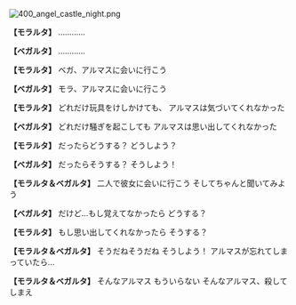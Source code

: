 
![400_angel_castle_night.png](../images/backgrounds/400_angel_castle_night.png)

**【モラルタ】**
…………

**【ベガルタ】**
…………

**【モラルタ】**
ベガ、アルマスに会いに行こう

**【ベガルタ】**
モラ、アルマスに会いに行こう

**【モラルタ】**
どれだけ玩具をけしかけても、
アルマスは気づいてくれなかった

**【ベガルタ】**
どれだけ騒ぎを起こしても
アルマスは思い出してくれなかった

**【モラルタ】**
だったらどうする？
どうしよう？

**【ベガルタ】**
だったらそうする？
そうしよう！

**【モラルタ＆ベガルタ】**
二人で彼女に会いに行こう
そしてちゃんと聞いてみよう

**【ベガルタ】**
だけど…もし覚えてなかったら
どうする？

**【モラルタ】**
もし思い出してくれなかったら
そうする？

**【モラルタ＆ベガルタ】**
そうだねそうだね
そうしよう！
アルマスが忘れてしまっていたら…

**【モラルタ＆ベガルタ】**
そんなアルマス
もういらない
そんなアルマス、殺してしまえ